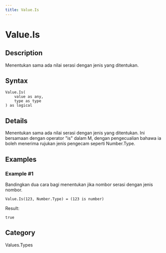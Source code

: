 ```yaml
---
title: Value.Is
---
```


# Value.Is


## Description

Menentukan sama ada nilai serasi dengan jenis yang ditentukan.


## Syntax

```powerquery
Value.Is(
    value as any,
    type as type
) as logical
```


## Details

Menentukan sama ada nilai serasi dengan jenis yang ditentukan. Ini bersamaan dengan operator "is" dalam M, dengan pengecualian bahawa ia boleh menerima rujukan jenis pengecam seperti Number.Type.


## Examples

### Example #1 
Bandingkan dua cara bagi menentukan jika nombor serasi dengan jenis nombor.
```powerquery
Value.Is(123, Number.Type) = (123 is number)
```

Result: 
```powerquery
true
```




## Category
Values.Types
